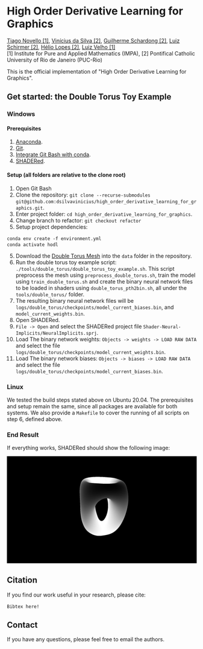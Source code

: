# High Order Derivative Learning for Graphics
[Tiago Novello [1]](blank),
[Vinícius da Silva [2]](https://dsilvavinicius.github.io/),
[Guilherme Schardong [2]](https://schardong.github.io/),
[Luiz Schirmer [2]](https://www.lschirmer.com),
[Hélio Lopes [2]](http://www-di.inf.puc-rio.br/~lopes/),
[Luiz Velho [1]](https://lvelho.impa.br/)
<br>
[1] Institute for Pure and Applied Mathematics (IMPA),
[2] Pontifical Catholic University of Rio de Janeiro (PUC-Rio)

This is the official implementation of "High Order Derivative Learning for Graphics".

## Get started: the Double Torus Toy Example

### Windows

#### Prerequisites

1. [Anaconda](https://www.anaconda.com/products/individual#Downloads).
2. [Git](https://git-scm.com/download/win).
3. [Integrate Git Bash with conda](https://discuss.codecademy.com/t/setting-up-conda-in-git-bash/534473).
4. [SHADERed](https://shadered.org/).

#### Setup (all folders are relative to the clone root)

1. Open Git Bash
2. Clone the repository: `git clone --recurse-submodules git@github.com:dsilvavinicius/high_order_derivative_learning_for_graphics.git`.
3. Enter project folder: `cd high_order_derivative_learning_for_graphics`.
4. Change branch to refactor: `git checkout refactor`
5. Setup project dependencies:
```
conda env create -f environment.yml
conda activate hodl
```
5. Download the [Double Torus Mesh](https://drive.google.com/file/d/11PkscMHBUkkENhHfI1lpH5Dh6X9f2028/view?usp=sharing) into the `data` folder in the repository.
6. Run the double torus toy example script: `./tools/double_torus/double_torus_toy_example.sh`. This script preprocess the mesh using `preprocess_double_torus.sh`, train the model using `train_double_torus.sh` and create the binary neural network files to be loaded in shaders using `double_torus_pth2bin.sh`, all under the `tools/double_torus/` folder.
7. The resulting binary neural network files will be `logs/double_torus/checkpoints/model_current_biases.bin`, and `model_current_weights.bin`.
8. Open SHADERed.
9. `File -> Open` and select the SHADERed project file `Shader-Neural-Implicits/NeuralImplicits.sprj`.
10. Load The binary network weights: `Objects -> weights -> LOAD RAW DATA` and select the file `logs/double_torus/checkpoints/model_current_weights.bin`.
11. Load The binary network biases: `Objects -> biases -> LOAD RAW DATA` and select the file `logs/double_torus/checkpoints/model_current_biases.bin`.

### Linux

We tested the build steps stated above on Ubuntu 20.04. The prerequisites and setup remain the same, since all packages are available for both systems. We also provide a ```Makefile``` to cover the running of all scripts on step 6, defined above.

### End Result

If everything works, SHADERed should show the following image:

![Double Torus](figs/double_torus.png "Double Torus")

## Citation
If you find our work useful in your research, please cite:
```
Bibtex here!
```

## Contact
If you have any questions, please feel free to email the authors.
